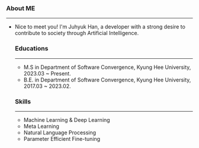 ### About ME
---
- Nice to meet you! I'm Juhyuk Han, a developer with a strong desire to contribute to society through Artificial Intelligence.

  ### Educations
  ---
  - M.S in Department of Software Convergence, Kyung Hee University, 2023.03 ~ Present.
  - B.E. in Department of Software Convergence, Kyung Hee University, 2017.03 ~ 2023.02.
 

  ### Skills
  ---
  - Machine Learning & Deep Learning
  - Meta Learning
  - Natural Language Processing
  - Parameter Efficient Fine-tuning


<!--
**hannn0403/hannn0403** is a ✨ _special_ ✨ repository because its `README.md` (this file) appears on your GitHub profile.

Here are some ideas to get you started:

- 🔭 I’m currently working on ...
- 🌱 I’m currently learning ...
- 👯 I’m looking to collaborate on ...
- 🤔 I’m looking for help with ...
- 💬 Ask me about ...
- 📫 How to reach me: ...
- 😄 Pronouns: ...
- ⚡ Fun fact: ...
-->

